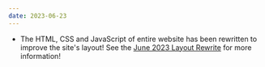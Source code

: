 ```yaml
---
date: 2023-06-23
---
```


* The HTML, CSS and JavaScript of entire website has been rewritten to improve the site's layout! See the [June 2023 Layout Rewrite](/changelogs/updates/2023-june-layout-rewrite) for more information!